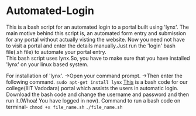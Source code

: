 # Automated-Login
This is a bash script for an automated login to a portal built using 'lynx'. The main motive behind this script is, an automated form entry and submission for any portal without actually visting the website.
<enter>  Now you need not have to visit a portal and enter the details manually.Just run the 'login' bash file(.sh file) to automate your portal entry.
<enter>  
<enter>  This bash script uses lynx.So, you have to make sure that you have installed 'lynx' on your linux based system.
<enter>  

<enter>For installation of 'lynx'.
<enter>->Open your command prompt.
<enter>->Then enter the following command.
<enter>    `sudo apt-get install lynx`
<enter>
<enter>[This](https://github.com/RajuKoushik/Automated-Login/blob/master/iiitv_login.sh) is a bash code for our college(IIIT Vadodara) portal which assists the users in automatic login.
<enter>
<enter>Download the bash code and change the username and password and then run it.(Whoa! You have logged in now).
<enter>
Command to run a bash code on terminal-
<enter>
  `chmod +x file_name.sh`
<enter>  `./file_name.sh`
  


    
    
    
